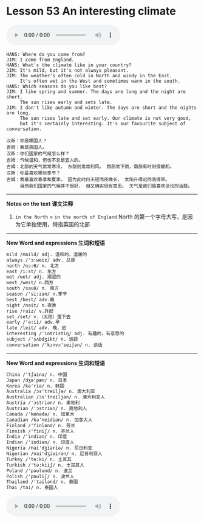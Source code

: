 # Lesson 53 An interesting climate

​<audio id="audio" controls="" loop="loop">
    <source id="mp3" src="https://online1.tingclass.net/lesson/shi0529/0000/16/53.mp3"> 
</audio>

```
HANS: Where do you come from?
JIM: I come from England.
HANS: What's the climate like in your country?
JIM: It's mild, but it's not always pleasant.
JIM: The weather's often cold in North and windy in the East. 
     It's often wet in the West and sometimes warm in the south.
HANS: Which seasons do you like best?
JIM: I like spring and summer. The days are long and the night are short. 
     The sun rises early and sets late.
JIM: I don't like autumn and winter. The days are short and the nights are long. 
     The sun rises late and set early. Our climate is not very good,
     but it's certainly interesting. It's our favourite subject of conversation.

汉斯：你是哪国人？
吉姆：我是英国人。
汉斯：你们国家的气候怎么样？
吉姆：气候温和，但也不总是宜人的。
吉姆：北部的天气常常寒冷， 东部则常常利风。 西部常下雨，南部有时则很暖和。
汉斯：你最喜欢哪些季节？
吉姆：我最喜欢春季和夏季。 因为此时白天短而夜晚长， 太阳升得迟而落得早。 
     虽然我们国家的气候并不很好， 但又确实很有意思。 天气是我们最喜欢谈论的话题。
```

------------
**Notes on the text 课文注释**
1. `in the North` = `in the north of England` North 的第一个字母大写，是因为它单独使用，特指英国的北部

-------------
**New Word and expressions 生词和短语**
```markdown
mild /maild/ adj. 温和的，温暖的	
always /'ɔ:weiz/ adv. 总是	
north /nɔ:θ/ n. 北方	
east /i:st/ n. 东方	
wet /wet/ adj. 潮湿的	
west /west/ n.西方	
south /sauθ/ n. 南方	
season /'si:zən/ n.季节	
best /best/ adv.最
night /nait/ n.夜晚
rise /raiz/ v.升起
set /set/ v.（太阳）落下去
early /'ə:ii/ adv.早
late /leit/ adv. 晚，迟
interesting /'intristiŋ/ adj. 有趣的，有意思的
subject /'sʌbdʒikt/ n. 话题
conversation /'kɔnvɔ'seiʃən/ n. 谈话
```
-------------

**New Word and expressions 生词和短语**
```markdown
China /'tʃainə/ n. 中国	
Japan /dʒə'pæn/ n. 日本
Korea /kə'riə/ n. 韩国
Australia /ɔs'treilʃə/ n. 澳大利亚	
Australian /ɔs'treiljən/ n. 澳大利亚人	
Austria /'ɔstriən/ n. 奥地利	
Austrian /'ɔstriən/ n. 奥地利人	
Canada /'kænədə/ n. 加拿大	
Canadian /kə'neidiən/ n. 加拿大人	
Finland /'finlənd/ n. 芬兰	
Finnish /'finiʃ/ n. 芬兰人	
India /'indiən/ n. 印度	
Indian /'indiən/ n. 印度人
Nigeria /nai'dʒiəriə/ n. 尼日利亚
Nigerian /nai'dʒiəirən/ n. 尼日利亚人
Turkey /'tə:ki/ n. 土耳其
Turkish /'tə:kiiʃ/ n. 土耳其人
Poland /'pəulənd/ n. 波兰
Polish /'pəuliʃ/ n. 波兰人
Thailand /'tailənd/ n. 泰国
Thai /tai/ n. 泰国人
```

<audio id="audio" controls="" loop="loop">
    <source id="mp3" src="https://i.xiao84.com/en-nce/1mp3-en/lesson54.mp3">
</audio>